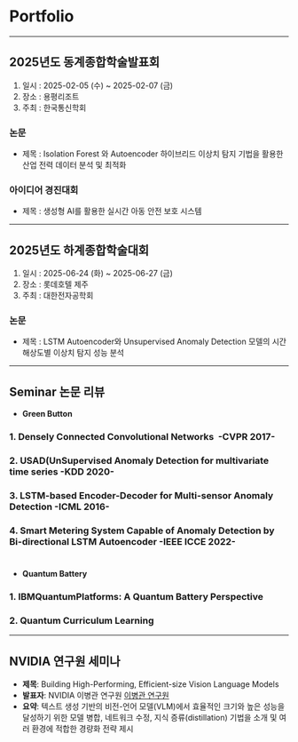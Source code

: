 # Portfolio

---

## 2025년도 동계종합학술발표회

1. 일시 : 2025-02-05 (수) ~ 2025-02-07 (금)
2. 장소 : 용평리조트
3. 주최 : 한국통신학회
### 논문
  - 제목 : Isolation Forest 와 Autoencoder 하이브리드 이상치 탐지 기법을 활용한 산업 전력 데이터 분석 및 최적화
### 아이디어 경진대회
  - 제목 : 생성형 AI를 활용한 실시간 아동 안전 보호 시스템

---

## 2025년도 하계종합학술대회

1. 일시 : 2025-06-24 (화) ~ 2025-06-27 (금)
2. 장소 : 롯데호텔 제주
3. 주최 : 대한전자공학회
### 논문
  - 제목 : LSTM Autoencoder와 Unsupervised Anomaly Detection 모델의 시간 해상도별 이상치 탐지 성능 분석

---

## Seminar 논문 리뷰

- **Green Button**
### 1. Densely Connected Convolutional Networks ​ -CVPR 2017-
### 2. USAD(UnSupervised Anomaly Detection for multivariate time series  -KDD 2020-
### 3. LSTM-based Encoder-Decoder for Multi-sensor Anomaly Detection  -ICML 2016-
### 4. Smart Metering System Capable of Anomaly Detection by Bi-directional LSTM Autoencoder  -IEEE ICCE 2022-
#
#
#

- **Quantum Battery**
### 1. IBMQuantumPlatforms: A Quantum Battery Perspective
### 2. Quantum Curriculum Learning
---

##  NVIDIA 연구원 세미나

- **제목**: Building High-Performing, Efficient-size Vision Language Models  
- **발표자**: NVIDIA 이병관 연구원  [이병관 연구원](https://sites.google.com/view/byungkwanlee)
- **요약**: 텍스트 생성 기반의 비전-언어 모델(VLM)에서 효율적인 크기와 높은 성능을 달성하기 위한 모델 병합, 네트워크 수정, 지식 증류(distillation) 기법을 소개 및 여러 환경에 적합한 경량화 전략 제시
